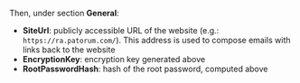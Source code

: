 ﻿Then, under section **General**:

* **SiteUrl**: publicly accessible URL of the website (e.g.: `https://ra.patorum.com/`). This address is used to compose emails with links back to the website 
* **EncryptionKey**: encryption key generated above
* **RootPasswordHash**: hash of the root password, computed above
